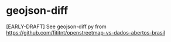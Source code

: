 # geojson-diff
[EARLY-DRAFT] See geojson-diff.py from https://github.com/fititnt/openstreetmap-vs-dados-abertos-brasil
